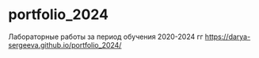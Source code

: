 # portfolio_2024
Лабораторные работы за период обучения 2020-2024 гг
https://darya-sergeeva.github.io/portfolio_2024/ 
